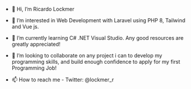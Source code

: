 - 👋 Hi, I’m Ricardo Lockmer

- 👀 I’m interested in Web Development with Laravel using PHP 8, Tailwind and Vue js.
- 🌱 I’m currently learning C# .NET Visual Studio. Any good resources are greatly appreciated!
- 💞️ I’m looking to collaborate on any project i can to develop my programming skills, and build enough confidence to apply for my first Programming Job! 
- 📫 How to reach me - Twitter: @lockmer_r



